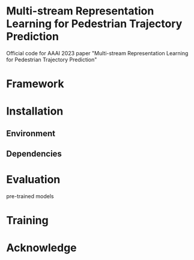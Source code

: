 # Multi-stream Representation Learning for Pedestrian Trajectory Prediction
Official code for AAAI 2023 paper "Multi-stream Representation Learning for Pedestrian Trajectory Prediction"

# Framework

# Installation

## Environment

## Dependencies

# Evaluation
pre-trained models

# Training

# Acknowledge
